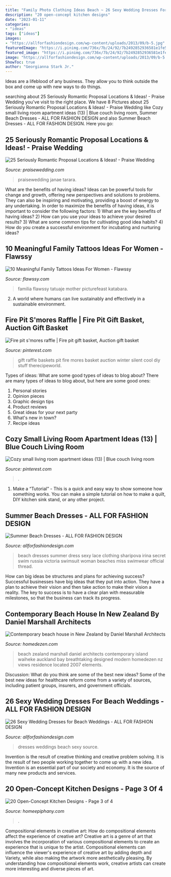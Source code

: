 ```yaml
---
title: "Family Photo Clothing Ideas Beach ~ 26 Sexy Wedding Dresses For Beach Weddings"
description: "20 open-concept kitchen designs"
date: "2023-01-11"
categories:
- "ideas"
tags: ["ideas"]
images:
- "https://allforfashiondesign.com/wp-content/uploads/2013/09/b-5.jpg"
featuredImage: "https://i.pinimg.com/736x/7b/24/92/7b2492852936581e1fe56ff827e29e57--raffle-baskets-gift-baskets.jpg"
featured_image: "https://i.pinimg.com/736x/7b/24/92/7b2492852936581e1fe56ff827e29e57--raffle-baskets-gift-baskets.jpg"
image: "https://allforfashiondesign.com/wp-content/uploads/2013/09/b-5.jpg"
ShowToc: true
author: "Georgianna Stark Jr."
---
```



Ideas are a lifeblood of any business. They allow you to think outside the box and come up with new ways to do things.

	

		
searching about 25 Seriously Romantic Proposal Locations &amp; Ideas! - Praise Wedding you've visit to the right place. We have 8 Pictures about 25 Seriously Romantic Proposal Locations &amp; Ideas! - Praise Wedding like Cozy small living room apartment ideas (13) | Blue couch living room, Summer Beach Dresses - ALL FOR FASHION DESIGN and also Summer Beach Dresses - ALL FOR FASHION DESIGN. Here you go:
		
    
## 25 Seriously Romantic Proposal Locations &amp; Ideas! - Praise Wedding

<img loading=lazy src="https://www.praisewedding.com/wp-content/uploads/2014/12/proposal2-night.jpg" onerror="this.onerror=null;this.src='https://tse4.mm.bing.net/th?id=OIP.KFiKXkEYZByPdDxIgiP2YwHaPV&amp;pid=15.1';" alt="25 Seriously Romantic Proposal Locations &amp; Ideas! - Praise Wedding">

_Source: praisewedding.com_

>praisewedding janae tarara. 

	

What are the benefits of having ideas?
Ideas can be powerful tools for change and growth, offering new perspectives and solutions to problems. They can also be inspiring and motivating, providing a boost of energy to any undertaking. In order to maximize the benefits of having ideas, it is important to consider the following factors: 1) What are the key benefits of having ideas? 2) How can you use your ideas to achieve your desired results? 3) What are some common tips for cultivating good idea habits? 4) How do you create a successful environment for incubating and nurturing ideas?

    
## 10 Meaningful Family Tattoos Ideas For Women - Flawssy

<img loading=lazy src="https://www.flawssy.com/wp-content/uploads/2016/06/Faith-Cross-Tattoo-On-Wrist-2.jpg" onerror="this.onerror=null;this.src='https://tse2.mm.bing.net/th?id=OIP.IM5wU47rzJy47ibtaqmDrwHaJ6&amp;pid=15.1';" alt="10 Meaningful Family Tattoos Ideas For Women - Flawssy">

_Source: flawssy.com_

>familia flawssy tatuaje mother picturefeast katabara. 

	

2. A world where humans can live sustainably and effectively in a sustainable environment. 

    
## Fire Pit S&#039;mores Raffle | Fire Pit Gift Basket, Auction Gift Basket

<img loading=lazy src="https://i.pinimg.com/736x/7b/24/92/7b2492852936581e1fe56ff827e29e57--raffle-baskets-gift-baskets.jpg" onerror="this.onerror=null;this.src='https://tse4.mm.bing.net/th?id=OIP.7AHBHE1k1Nr5Ekwjtt1UQQHaJ3&amp;pid=15.1';" alt="Fire pit s&#039;mores raffle | Fire pit gift basket, Auction gift basket">

_Source: pinterest.com_

>gift raffle baskets pit fire mores basket auction winter silent cool diy stuff therecipeworld. 

	

Types of ideas: What are some good types of ideas to blog about?
There are many types of ideas to blog about, but here are some good ones:
1. Personal stories 
2. Opinion pieces 
3. Graphic design tips 
4. Product reviews 
5. Great ideas for your next party 
6. What's new in town? 
7. Recipe ideas 

    
## Cozy Small Living Room Apartment Ideas (13) | Blue Couch Living Room

<img loading=lazy src="https://i.pinimg.com/736x/cd/d5/75/cdd575b72e69780ac8f883cc01219c13.jpg" onerror="this.onerror=null;this.src='https://tse3.mm.bing.net/th?id=OIP.skhy6wVy1LQKmkgXx5oKKQHaLH&amp;pid=15.1';" alt="Cozy small living room apartment ideas (13) | Blue couch living room">

_Source: pinterest.com_

>. 

	

1. Make a “Tutorial” - This is a quick and easy way to show someone how something works. You can make a simple tutorial on how to make a quilt, DIY kitchen sink stand, or any other project. 

    
## Summer Beach Dresses - ALL FOR FASHION DESIGN

<img loading=lazy src="https://allforfashiondesign.com/wp-content/uploads/2013/05/v-8.jpg" onerror="this.onerror=null;this.src='https://tse4.mm.bing.net/th?id=OIP.vBzNOeqtc9_tkfAyLYECtwHaJ4&amp;pid=15.1';" alt="Summer Beach Dresses - ALL FOR FASHION DESIGN">

_Source: allforfashiondesign.com_

>beach dresses summer dress sexy lace clothing sharipova irina secret swim russia victoria swimsuit woman beaches miss swimwear official thread. 

	

How can big ideas be structures and plans for achieving success?
Successful businesses have big ideas that they put into action. They have a plan to achieve their vision and then take action to make their vision a reality. The key to success is to have a clear plan with measurable milestones, so that the business can track its progress.

    
## Contemporary Beach House In New Zealand By Daniel Marshall Architects

<img loading=lazy src="http://www.homedezen.com/wp-content/uploads/2014/06/Contemporary-beach-house-in-New-Zealand-by-Daniel-Marshall-Architects-08-900x593.jpg" onerror="this.onerror=null;this.src='https://tse2.mm.bing.net/th?id=OIP.H9SylpgNgMKo_f34F3ukXQHaE4&amp;pid=15.1';" alt="Contemporary beach house in New Zealand by Daniel Marshall Architects">

_Source: homedezen.com_

>beach zealand marshall daniel architects contemporary island waiheke auckland bay breathtaking designed modern homedezen nz views residence located 2007 elements. 

	

Discussion: What do you think are some of the best new ideas?
Some of the best new ideas for healthcare reform come from a variety of sources, including patient groups, insurers, and government officials.

    
## 26 Sexy Wedding Dresses For Beach Weddings - ALL FOR FASHION DESIGN

<img loading=lazy src="https://allforfashiondesign.com/wp-content/uploads/2013/09/b-5.jpg" onerror="this.onerror=null;this.src='https://tse3.mm.bing.net/th?id=OIP.lqxL2dQg0dVYT-kJJqDpVAHaKm&amp;pid=15.1';" alt="26 Sexy Wedding Dresses for Beach Weddings - ALL FOR FASHION DESIGN">

_Source: allforfashiondesign.com_

>dresses weddings beach sexy source. 

	

Invention is the result of creative thinking and creative problem solving. It is the result of two people working together to come up with a new idea. Invention is an essential part of our society and economy. It is the source of many new products and services.

    
## 20 Open-Concept Kitchen Designs - Page 3 Of 4

<img loading=lazy src="https://homeepiphany.com/wp-content/uploads/2017/06/20-Open-Concept-Kitchen-Designs-15.jpg" onerror="this.onerror=null;this.src='https://tse2.mm.bing.net/th?id=OIP.3SuSlUjPpsOADGOEVjcypgHaLH&amp;pid=15.1';" alt="20 Open-Concept Kitchen Designs - Page 3 of 4">

_Source: homeepiphany.com_

>. 

	

Compositional elements in creative art: How do compositional elements affect the experience of creative art?
Creative art is a genre of art that involves the incorporation of various compositional elements to create an experience that is unique to the artist. Compositional elements can influence the viewer's experience of creative art by adding depth and Variety, while also making the artwork more aesthetically pleasing. By understanding how compositional elements work, creative artists can create more interesting and diverse pieces of art.

